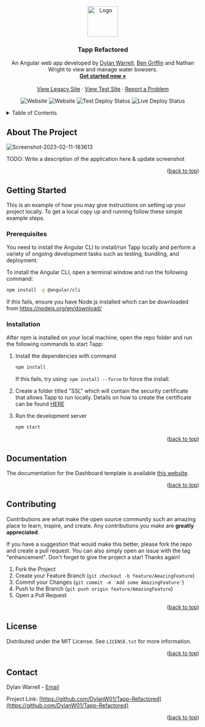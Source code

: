 <a name="readme-top"></a>

<!-- PROJECT LOGO -->
<div align="center">
  <a href="https://ibb.co/7ps2R5J">
    <img src="https://i.ibb.co/C9RhMZ5/tapp-logos-transparent.png" alt="Logo" height="80">
  </a>

  <h3 align="center">Tapp Refactored</h3>

  <p align="center">
    An Angular web app developed by <a href="https://github.com/DylanW01">Dylan Warrell</a>, <a href="https://github.com/BenGriff">Ben Griffin</a> and Nathan Wright to view and manage water bowsers.
    <br />
    <a href="#getting-started"><strong>Get started now »</strong></a>
    <br />
    <br />
    <a href="http://tapp.dylanwarrell.com/">View Legacy Site</a>
    ·
    <a href="http://test.dylanwarrell.com/">View Test Site</a>
    ·
    <a href="https://github.com/DylanW01/Tapp-Refactored/issues">Report a Problem</a>
  </p>
  
![Website](https://img.shields.io/website?label=Test%20Environment&url=https%3A%2F%2Ftest.dylanwarrell.com)
![Website](https://img.shields.io/website?label=Live%20Environment&url=http%3A%2F%2Ftapp.dylanwarrell.com%2F)
![Test Deploy Status](https://github.com/DylanW01/Tapp-Refactored/actions/workflows/TestDeploy.yml/badge.svg)
![Live Deploy Status](https://github.com/DylanW01/Tapp-Refactored/actions/workflows/liveDeploy.yml/badge.svg)

</div> 



<!-- TABLE OF CONTENTS -->
<details>
  <summary>Table of Contents</summary>
  <ol>
    <li><a href="#about-the-project">About The Project</a></li>
    <li>
      <a href="#getting-started">Getting Started</a>
      <ul>
        <li><a href="#prerequisites">Prerequisites</a></li>
        <li><a href="#installation">Installation</a></li>
      </ul>
    </li>
    <li><a href="#documentation">Documentation</a></li>
    <li><a href="#contributing">Contributing</a></li>
    <li><a href="#license">License</a></li>
    <li><a href="#contact">Contact</a></li>
  </ol>
</details>



<!-- ABOUT THE PROJECT -->
## About The Project

<img src="https://i.ibb.co/TYnWpkL/Screenshot-2023-02-11-183613.png" alt="Screenshot-2023-02-11-183613" border="0">

TODO: Write a description of the application here & update screenshot

<p align="right">(<a href="#readme-top">back to top</a>)</p>

<!-- GETTING STARTED -->
## Getting Started

This is an example of how you may give instructions on setting up your project locally.
To get a local copy up and running follow these simple example steps.

### Prerequisites

You need to install the Angular CLI to install/run Tapp locally and perform a variety of ongoing development tasks such as testing, bundling, and deployment.

To install the Angular CLI, open a terminal window and run the following command:
  ```sh
  npm install -g @angular/cli
  ```
If this fails, ensure you have Node.js installed which can be downloaded from https://nodejs.org/en/download/

### Installation

After npm is installed on your local machine, open the repo folder and run the following commands to start Tapp:

1. Install the dependencies with command
   ```sh
   npm install
   ```
   If this fails, try using: `npm install --force` to force the install.
2. Create a folder titled "SSL" which will contain the security certificate that allows Tapp to run locally. Details on how to create the certificate can be found <a href="https://stackoverflow.com/a/48790088">HERE</a>

3. Run the development server
   ```sh
   npm start
   ```
<p align="right">(<a href="#readme-top">back to top</a>)</p>


## Documentation
The documentation for the Dashboard template is available [this website](https://demos.creative-tim.com/argon-dashboard-angular/#/documentation/tutorial).

<p align="right">(<a href="#readme-top">back to top</a>)</p>

<!-- CONTRIBUTING -->
## Contributing

Contributions are what make the open source community such an amazing place to learn, inspire, and create. Any contributions you make are **greatly appreciated**.

If you have a suggestion that would make this better, please fork the repo and create a pull request. You can also simply open an issue with the tag "enhancement".
Don't forget to give the project a star! Thanks again!

1. Fork the Project
2. Create your Feature Branch (`git checkout -b feature/AmazingFeature`)
3. Commit your Changes (`git commit -m 'Add some AmazingFeature'`)
4. Push to the Branch (`git push origin feature/AmazingFeature`)
5. Open a Pull Request

<p align="right">(<a href="#readme-top">back to top</a>)</p>



<!-- LICENSE -->
## License

Distributed under the MIT License. See `LICENSE.txt` for more information.

<p align="right">(<a href="#readme-top">back to top</a>)</p>


<!-- CONTACT -->
## Contact

Dylan Warrell - [Email](mailto:admin@tapp.dylanwarrell.com)

Project Link: [https://github.com/DylanW01/Tapp-Refactored](https://github.com/DylanW01/Tapp-Refactored)

<p align="right">(<a href="#readme-top">back to top</a>)</p>
